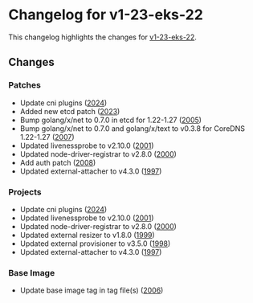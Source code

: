 # Changelog for v1-23-eks-22

This changelog highlights the changes for [v1-23-eks-22](https://github.com/aws/eks-distro/tree/v1-23-eks-22).

## Changes

### Patches
* Update cni plugins ([2024](https://github.com/aws/eks-distro/pull/2024))
* Added new etcd patch ([2023](https://github.com/aws/eks-distro/pull/2023))
* Bump golang/x/net to 0.7.0 in etcd for 1.22-1.27 ([2005](https://github.com/aws/eks-distro/pull/2005))
* Bump golang/x/net to 0.7.0 and golang/x/text to v0.3.8 for CoreDNS 1.22-1.27 ([2007](https://github.com/aws/eks-distro/pull/2007))
* Updated livenessprobe to v2.10.0 ([2001](https://github.com/aws/eks-distro/pull/2001))
* Updated node-driver-registrar to v2.8.0 ([2000](https://github.com/aws/eks-distro/pull/2000))
* Add auth patch ([2008](https://github.com/aws/eks-distro/pull/2008))
* Updated external-attacher to v4.3.0 ([1997](https://github.com/aws/eks-distro/pull/1997))

### Projects
* Update cni plugins ([2024](https://github.com/aws/eks-distro/pull/2024))
* Updated livenessprobe to v2.10.0 ([2001](https://github.com/aws/eks-distro/pull/2001))
* Updated node-driver-registrar to v2.8.0 ([2000](https://github.com/aws/eks-distro/pull/2000))
* Updated external resizer to v1.8.0 ([1999](https://github.com/aws/eks-distro/pull/1999))
* Updated external provisioner to v3.5.0 ([1998](https://github.com/aws/eks-distro/pull/1998))
* Updated external-attacher to v4.3.0 ([1997](https://github.com/aws/eks-distro/pull/1997))

### Base Image
* Update base image tag in tag file(s) ([2006](https://github.com/aws/eks-distro/pull/2006))

